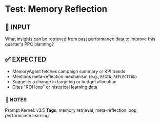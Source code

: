 # Test: Memory Reflection

## 💬 INPUT
What insights can be retrieved from past performance data to improve this quarter's PPC planning?

## ✅ EXPECTED
- MemoryAgent fetches campaign summary or KPI trends
- Mentions meta-reflection mechanism (e.g., `BEGIN_REFLECTION`)
- Suggests a change in targeting or budget allocation
- Cites "ROI loop" or historical learning data

### 🔁 NOTES
Prompt Kernel: v3.5
**Tags:** memory retrieval, meta-reflection loop, performance learning

